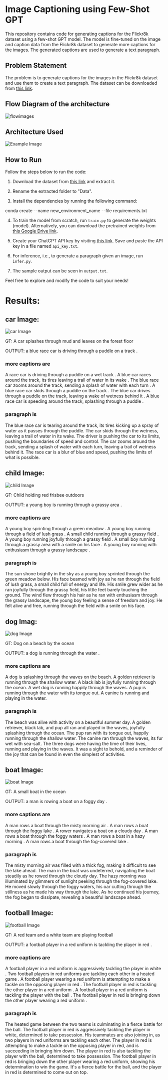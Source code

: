 # Image Captioning using Few-Shot GPT

This repository contains code for generating captions for the Flickr8k dataset using a few-shot GPT model. The model is fine-tuned on the image and caption data from the Flickr8k dataset to generate more captions for the images. The generated captions are used to generate a text paragraph.

## Problem Statement

The problem is to generate captions for the images in the Flickr8k dataset and use them to create a text paragraph. The dataset can be downloaded from [this link](https://www.kaggle.com/datasets/adityajn105/flickr8k).

## Flow Diagram of the architecture
![flowimages](./readme_images/flowdiagram.png)

## Architecture Used
![Example Image](./readme_images/encoderdecoderarchitecture.jpeg)

## How to Run

Follow the steps below to run the code:

1. Download the dataset from [this link](https://www.kaggle.com/datasets/adityajn105/flickr8k) and extract it.

2. Rename the extracted folder to "Data".

3. Install the dependencies by running the following command:

conda create --name new_environment_name --file requirements.txt

4. To train the model from scratch, run `train.py` to generate the weights (model). Alternatively, you can download the pretrained weights from [this Google Drive link](https://drive.google.com/drive/folders/1_VZB0SDfqN6c0QAUnG3Y3RoENAtF8Pii?usp=share_link).

5. Create your ChatGPT API key by visiting [this link](https://platform.openai.com/account/api-keys). Save and paste the API key in a file named `api_key.txt`.

6. For inference, i.e., to generate a paragraph given an image, run `infer.py`.

7. The sample output can be seen in `output.txt`.

Feel free to explore and modify the code to suit your needs!

# Results:
## car Image: 
![car Image](./examples/car.jpg)

GT: A car splashes through mud and leaves on the forest floor

OUTPUT: a blue race car is driving through a puddle on a track .

### more captions are

A race car is driving through a puddle on a wet track .
A blue car races around the track, its tires leaving a trail of water in its wake .
The blue race car zooms around the track, sending a splash of water with each turn .
A blue race car skids through a puddle on the track .
The blue car drives through a puddle on the track, leaving a wake of wetness behind it .
A blue race car is speeding around the track, splashing through a puddle .
### paragraph is

The blue race car is tearing around the track, its tires kicking up a spray of water as it passes through the puddle. The car skids through the wetness, leaving a trail of water in its wake. The driver is pushing the car to its limits, pushing the boundaries of speed and control. The car zooms around the track, sending a splash of water with each turn, leaving a trail of wetness behind it. The race car is a blur of blue and speed, pushing the limits of what is possible.

## child Image: 
![child Image](./examples/child.jpg)

GT: Child holding red frisbee outdoors

OUTPUT: a young boy is running through a grassy area .
### more captions are

A young boy sprinting through a green meadow .
A young boy running through a field of lush grass .
A small child running through a grassy field .
A young boy running joyfully through a grassy field .
A small boy running through a grassy area with a smile on his face .
A young boy running with enthusiasm through a grassy landscape .

### paragraph is

The sun shone brightly in the sky as a young boy sprinted through the green meadow below. His face beamed with joy as he ran through the field of lush grass, a small child full of energy and life. His smile grew wider as he ran joyfully through the grassy field, his little feet barely touching the ground. The wind flew through his hair as he ran with enthusiasm through the grassy landscape, the young boy feeling a sense of freedom and joy. He felt alive and free, running through the field with a smile on his face.

## dog Imag:
![dog Image](./examples/dog.jpg)

GT: Dog on a beach by the ocean

OUTPUT: a dog is running through the water .
### more captions are

A dog is splashing through the waves on the beach.
A golden retriever is running through the shallow water.
A black lab is joyfully running through the ocean.
A wet dog is running happily through the waves.
A pup is running through the water with its tongue out.
A canine is running and playing in the water.
### paragraph is

The beach was alive with activity on a beautiful summer day. A golden retriever, black lab, and pup all ran and played in the waves, joyfully splashing through the ocean. The pup ran with its tongue out, happily running through the shallow water. The canine ran through the waves, its fur wet with sea-salt. The three dogs were having the time of their lives, running and playing in the waves. It was a sight to behold, and a reminder of the joy that can be found in even the simplest of activities.

## boat Image: 
![boat Image](./examples/boat.png)

GT: A small boat in the ocean

OUTPUT: a man is rowing a boat on a foggy day .
### more captions are

A man rows a boat through the misty morning air .
A man rows a boat through the foggy lake .
A rower navigates a boat on a cloudy day .
A man rows a boat through the foggy waters .
A man rows a boat in a hazy morning .
A man rows a boat through the fog-covered lake .
### paragraph is

The misty morning air was filled with a thick fog, making it difficult to see the lake ahead. The man in the boat was undeterred, navigating the boat steadily as he rowed through the cloudy day. The hazy morning was illuminated by glimmers of sunlight peeking through the fog-covered lake. He moved slowly through the foggy waters, his oar cutting through the stillness as he made his way through the lake. As he continued his journey, the fog began to dissipate, revealing a beautiful landscape ahead.

## football Image: 
![football Image](./examples/football.jpg)

GT: A red team and a white team are playing football

OUTPUT: a football player in a red uniform is tackling the player in red .
### more captions are

A football player in a red uniform is aggressively tackling the player in white .
Two football players in red uniforms are tackling each other in a heated game .
A football player wearing a red uniform is attempting to make a tackle on the opposing player in red .
The football player in red is tackling the other player in a red uniform .
A football player in a red uniform is tackling the player with the ball .
The football player in red is bringing down the other player wearing a red uniform .
### paragraph is

The heated game between the two teams is culminating in a fierce battle for the ball. The football player in red is aggressively tackling the player in white, determined to take possession. His teammates are also joining in, as two players in red uniforms are tackling each other. The player in red is attempting to make a tackle on the opposing player in red, and is succeeding in bringing him down. The player in red is also tackling the player with the ball, determined to take possession. The football player in red is bringing down the other player wearing a red uniform, showing his determination to win the game. It's a fierce battle for the ball, and the player in red is determined to come out on top.

